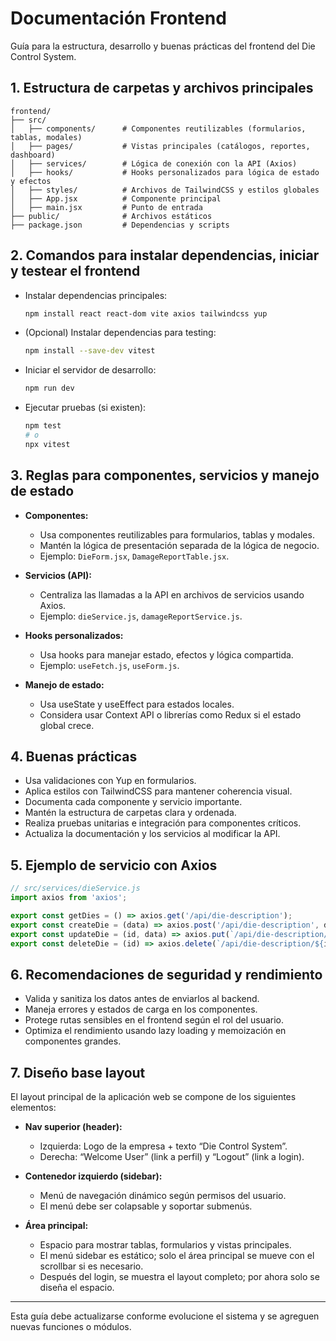 
# Documentación Frontend

Guía para la estructura, desarrollo y buenas prácticas del frontend del Die Control System.

## 1. Estructura de carpetas y archivos principales

```
frontend/
├── src/
│   ├── components/      # Componentes reutilizables (formularios, tablas, modales)
│   ├── pages/           # Vistas principales (catálogos, reportes, dashboard)
│   ├── services/        # Lógica de conexión con la API (Axios)
│   ├── hooks/           # Hooks personalizados para lógica de estado y efectos
│   ├── styles/          # Archivos de TailwindCSS y estilos globales
│   ├── App.jsx          # Componente principal
│   ├── main.jsx         # Punto de entrada
├── public/              # Archivos estáticos
├── package.json         # Dependencias y scripts
```

## 2. Comandos para instalar dependencias, iniciar y testear el frontend

- Instalar dependencias principales:
	```bash
	npm install react react-dom vite axios tailwindcss yup
	```
- (Opcional) Instalar dependencias para testing:
	```bash
	npm install --save-dev vitest
	```
- Iniciar el servidor de desarrollo:
	```bash
	npm run dev
	```
- Ejecutar pruebas (si existen):
	```bash
	npm test
	# o
	npx vitest
	```

## 3. Reglas para componentes, servicios y manejo de estado

- **Componentes:**
	- Usa componentes reutilizables para formularios, tablas y modales.
	- Mantén la lógica de presentación separada de la lógica de negocio.
	- Ejemplo: `DieForm.jsx`, `DamageReportTable.jsx`.

- **Servicios (API):**
	- Centraliza las llamadas a la API en archivos de servicios usando Axios.
	- Ejemplo: `dieService.js`, `damageReportService.js`.

- **Hooks personalizados:**
	- Usa hooks para manejar estado, efectos y lógica compartida.
	- Ejemplo: `useFetch.js`, `useForm.js`.

- **Manejo de estado:**
	- Usa useState y useEffect para estados locales.
	- Considera usar Context API o librerías como Redux si el estado global crece.

## 4. Buenas prácticas

- Usa validaciones con Yup en formularios.
- Aplica estilos con TailwindCSS para mantener coherencia visual.
- Documenta cada componente y servicio importante.
- Mantén la estructura de carpetas clara y ordenada.
- Realiza pruebas unitarias e integración para componentes críticos.
- Actualiza la documentación y los servicios al modificar la API.

## 5. Ejemplo de servicio con Axios

```js
// src/services/dieService.js
import axios from 'axios';

export const getDies = () => axios.get('/api/die-description');
export const createDie = (data) => axios.post('/api/die-description', data);
export const updateDie = (id, data) => axios.put(`/api/die-description/${id}`, data);
export const deleteDie = (id) => axios.delete(`/api/die-description/${id}`);
```



## 6. Recomendaciones de seguridad y rendimiento

- Valida y sanitiza los datos antes de enviarlos al backend.
- Maneja errores y estados de carga en los componentes.
- Protege rutas sensibles en el frontend según el rol del usuario.
- Optimiza el rendimiento usando lazy loading y memoización en componentes grandes.

## 7. Diseño base layout

El layout principal de la aplicación web se compone de los siguientes elementos:

- **Nav superior (header):**
	- Izquierda: Logo de la empresa + texto “Die Control System”.
	- Derecha: “Welcome User” (link a perfil) y “Logout” (link a login).

- **Contenedor izquierdo (sidebar):**
	- Menú de navegación dinámico según permisos del usuario.
	- El menú debe ser colapsable y soportar submenús.

- **Área principal:**
	- Espacio para mostrar tablas, formularios y vistas principales.
	- El menú sidebar es estático; solo el área principal se mueve con el scrollbar si es necesario.
	- Después del login, se muestra el layout completo; por ahora solo se diseña el espacio.

---

Esta guía debe actualizarse conforme evolucione el sistema y se agreguen nuevas funciones o módulos.
